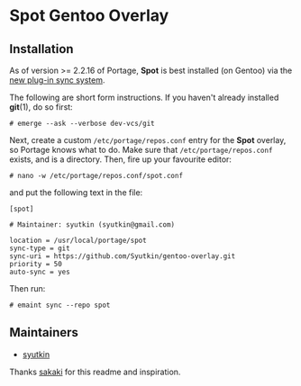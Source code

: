 # Spot Gentoo Overlay

## Installation

As of version >= 2.2.16 of Portage, **Spot** is best installed (on Gentoo) via the [new plug-in sync system](https://wiki.gentoo.org/wiki/Project:Portage/Sync).

The following are short form instructions. If you haven't already installed **git**(1), do so first:

    # emerge --ask --verbose dev-vcs/git 

Next, create a custom `/etc/portage/repos.conf` entry for the **Spot** overlay, so Portage knows what to do. Make sure that `/etc/portage/repos.conf` exists, and is a directory. Then, fire up your favourite editor:

    # nano -w /etc/portage/repos.conf/spot.conf

and put the following text in the file:
```
[spot]

# Maintainer: syutkin (syutkin@gmail.com)

location = /usr/local/portage/spot
sync-type = git
sync-uri = https://github.com/Syutkin/gentoo-overlay.git
priority = 50
auto-sync = yes
```

Then run:

    # emaint sync --repo spot

## Maintainers

* [syutkin](mailto:syutkin@gmail.com)

Thanks [sakaki](mailto:sakaki@deciban.com) for this readme and inspiration.
